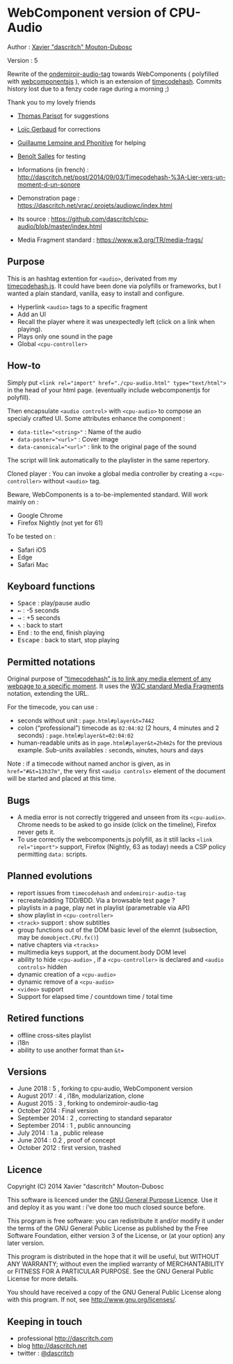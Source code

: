 WebComponent version of CPU-Audio
=================================

Author :  [Xavier "dascritch" Mouton-Dubosc](http://dascritch.com)

Version : 5

Rewrite of the [ondemiroir-audio-tag](https://github.com/dascritch/ondemiroir-audio-tag) towards WebComponents ( polyfilled with [webcomponentsjs](https://github.com/webcomponents/webcomponentsjs) ), which is an extension of [timecodehash](https://github.com/dascritch/timecodehash). Commits history lost due to a fenzy code rage during a morning ;)

Thank you to my lovely friends
* [Thomas Parisot](https://oncletom.io/) for suggestions
* [Loïc Gerbaud](https://github.com/chibani) for corrections
* [Guillaume Lemoine and Phonitive](http://www.phonitive.fr/) for helping
* [Benoît Salles](https://twitter.com/infestedgrunt) for testing

* Informations (in french) : <http://dascritch.net/post/2014/09/03/Timecodehash-%3A-Lier-vers-un-moment-d-un-sonore>
* Demonstration page : https://dascritch.net/vrac/.projets/audiowc/index.html
* Its source : https://github.com/dascritch/cpu-audio/blob/master/index.html
* Media Fragment standard : https://www.w3.org/TR/media-frags/

Purpose
-------

This is an hashtag extention for `<audio>`, derivated from my [timecodehash.js](https://github.com/dascritch/timecodehash). It could have been done via polyfills or frameworks, but I wanted a plain standard, vanilla, easy to install and configure.

* Hyperlink `<audio>` tags to a specific fragment
* Add an UI
* Recall the player where it was unexpectedly left (click on a link when playing).
* Plays only one sound in the page
* Global `<cpu-controller>` 

How-to
------

Simply put `<link rel="import" href="./cpu-audio.html" type="text/html">` in the head of your html page. (eventually include webcomponentjs for polyfill).

Then encapsulate  `<audio control>` with `<cpu-audio>` to compose an specialy crafted UI. Some attributes enhance the component :

* `data-title="<string>"` : Name of the audio
* `data-poster="<url>"` : Cover image
* `data-canonical="<url>"` : link to the original page of the sound

The script will link automatically to the playlister in the same repertory.

Cloned player : You can invoke a global media controller by creating a `<cpu-controller>` without `<audio>` tag.

Beware, WebComponents is a to-be-implemented standard. Will work mainly on : 

* Google Chrome
* Firefox Nightly (not yet for 61)

To be tested on :

* Safari iOS
* Edge
* Safari Mac

Keyboard functions
------------------

* <kbd>Space</kbd> : play/pause audio
* <kbd>←</kbd> : -5 seconds
* <kbd>→</kbd> : +5 seconds
* <kbd>↖</kbd> : back to start
* <kbd>End</kbd> : to the end, finish playing
* <kbd>Escape</kbd> : back to start, stop playing

Permitted notations
-------------------

Original purpose of [“timecodehash” is to link any media element of any webpage to a specific moment](https://github.com/dascritch/timecodehash). It uses the [W3C standard Media Fragments](https://www.w3.org/TR/media-frags/) notation, extending the URL. 

For the timecode, you can use :

* seconds without unit : `page.html#player&t=7442`
* colon (“professional”) timecode as `02:04:02` (2 hours, 4 minutes and 2 seconds) : `page.html#player&t=02:04:02`
* human-readable units as in `page.html#player&t=2h4m2s` for the previous example. Sub-units availables : `s`econds, `m`inutes, `h`ours and `d`ays

Note : if a timecode without named anchor is given, as in `href="#&t=13h37m"`, the very first `<audio controls>` element of the document will be started and placed at this time.

Bugs
----

- A media error is not correctly triggered and unseen from its  `<cpu-audio>`. Chrome needs to be asked to go inside (click on the timeline), Firefox never gets it.
- To use correctly the webcomponents.js polyfill, as it still lacks `<link rel="import">` support, Firefox (Nightly, 63 as today) needs a CSP policy permitting `data:` scripts.

Planned evolutions
------------------

* report issues from `timecodehash` and `ondemiroir-audio-tag`
* recreate/adding TDD/BDD.  Via a browsable test page ?
* playlists in a page, play net in playlist (parametrable via API)
* show playlist in `<cpu-controller>`
* `<track>` support : show subtitles 
* group functions out of the DOM basic level of the elemnt (subsection, may be `domobject.CPU.fx()`)
* native chapters via `<tracks>`
* multimedia keys support, at the document.body DOM level
* ability to hide `<cpu-audio>` , if a `<cpu-controller>` is declared and `<audio controls>` hidden
* dynamic creation of a `<cpu-audio>`
* dynamic remove of a `<cpu-audio>`
* `<video>` support
* Support for elapsed time / countdown time / total time

Retired functions
-----------------

- offline cross-sites playlist
- i18n
- ability to use another format than `&t=`

Versions
--------

* June 2018 : 5 , forking to cpu-audio, WebComponent version
* August 2017 : 4 , i18n, modularization, clone
* August 2015 : 3 , forking to ondemiroir-audio-tag
* October 2014 : Final version
* September 2014 : 2 , correcting to standard separator
* September 2014 : 1 , public announcing
* July 2014 : 1.a , public release
* June 2014 : 0.2 , proof of concept
* October 2012 : first version, trashed

Licence
-------

Copyright (C) 2014 Xavier "dascritch" Mouton-Dubosc

This software is licenced under the [GNU General Purpose Licence](http://www.gnu.org/licenses/gpl-3.0.txt).
Use it and deploy it as you want : i've done too much closed source before.

This program is free software: you can redistribute it and/or modify
it under the terms of the GNU General Public License as published by
the Free Software Foundation, either version 3 of the License, or
(at your option) any later version.

This program is distributed in the hope that it will be useful,
but WITHOUT ANY WARRANTY; without even the implied warranty of
MERCHANTABILITY or FITNESS FOR A PARTICULAR PURPOSE.  See the
GNU General Public License for more details.

You should have received a copy of the GNU General Public License
along with this program.  If not, see <http://www.gnu.org/licenses/>.

Keeping in touch
----------------

* professional <http://dascritch.com>
* blog <http://dascritch.net>
* twitter : [@dascritch](https://twitter.com/dascritch)
